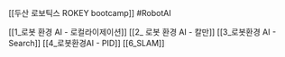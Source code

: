 [[두산 로보틱스 ROKEY bootcamp]]
#RobotAI 

[[1_로봇 환경 AI - 로컬라이제이션]]
[[2_ 로봇 환경 AI - 칼만]]
[[3_로봇환경 AI - Search]]
[[4_로봇환경AI - PID]]
[[6_SLAM]]


